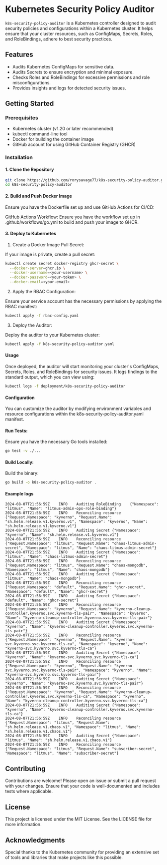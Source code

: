 # Kubernetes Security Policy Auditor


`k8s-security-policy-auditor` is a Kubernetes controller designed to audit security policies and configurations within a Kubernetes cluster. It helps ensure that your cluster resources, such as ConfigMaps, Secrets, Roles, and RoleBindings, adhere to best security practices.

## Features

- Audits Kubernetes ConfigMaps for sensitive data.
- Audits Secrets to ensure encryption and minimal exposure.
- Checks Roles and RoleBindings for excessive permissions and role misconfigurations.
- Provides insights and logs for detected security issues.

## Getting Started

### Prerequisites

- Kubernetes cluster (v1.20 or later recommended)
- kubectl command-line tool
- Docker for building the container image
- GitHub account for using GitHub Container Registry (GHCR)

### Installation

#### 1. Clone the Repository

```bash
git clone https://github.com/rorysavage77/k8s-security-policy-auditor.git
cd k8s-security-policy-auditor
```

#### 2. Build and Push Docker Image

Ensure you have the Dockerfile set up and use GitHub Actions for CI/CD:

GitHub Actions Workflow: Ensure you have the workflow set up in .github/workflows/go.yml to build and push your image to GHCR.

#### 3. Deploy to Kubernetes

1. Create a Docker Image Pull Secret:

If your image is private, create a pull secret:
```bash
kubectl create secret docker-registry ghcr-secret \
  --docker-server=ghcr.io \
  --docker-username=<your-username> \
  --docker-password=<your-token> \
  --docker-email=<your-email>
```
2. Apply the RBAC Configuration:

Ensure your service account has the necessary permissions by applying the RBAC manifest:
```bash
kubectl apply -f rbac-config.yaml
```

3. Deploy the Auditor:

Deploy the auditor to your Kubernetes cluster:

```bash
kubectl apply -f k8s-security-policy-auditor.yaml
``````

#### Usage
Once deployed, the auditor will start monitoring your cluster's ConfigMaps, Secrets, Roles, and RoleBindings for security issues. It logs findings to the standard output, which you can view using:

```bash
kubectl logs -f deployment/k8s-security-policy-auditor
```

#### Configuration
You can customize the auditor by modifying environment variables and resource configurations within the k8s-security-policy-auditor.yaml manifest.

#### Run Tests:

Ensure you have the necessary Go tools installed:

```bash
go test -v ./...
```


#### Build Locally:

Build the binary:

```bash
go build -o k8s-security-policy-auditor .
``````

#### Example logs

```shell
2024-08-07T21:56:59Z	INFO	Auditing RoleBinding	{"Namespace": "litmus", "Name": "litmus-admin-ops-role-binding"}
2024-08-07T21:56:59Z	INFO	Reconciling resource	{"Request.Namespace": "kyverno", "Request.Name": "sh.helm.release.v1.kyverno.v1", "Namespace": "kyverno", "Name": "sh.helm.release.v1.kyverno.v1"}
2024-08-07T21:56:59Z	INFO	Auditing Secret	{"Namespace": "kyverno", "Name": "sh.helm.release.v1.kyverno.v1"}
2024-08-07T21:56:59Z	INFO	Reconciling resource	{"Request.Namespace": "litmus", "Request.Name": "chaos-litmus-admin-secret", "Namespace": "litmus", "Name": "chaos-litmus-admin-secret"}
2024-08-07T21:56:59Z	INFO	Auditing Secret	{"Namespace": "litmus", "Name": "chaos-litmus-admin-secret"}
2024-08-07T21:56:59Z	INFO	Reconciling resource	{"Request.Namespace": "litmus", "Request.Name": "chaos-mongodb", "Namespace": "litmus", "Name": "chaos-mongodb"}
2024-08-07T21:56:59Z	INFO	Auditing Secret	{"Namespace": "litmus", "Name": "chaos-mongodb"}
2024-08-07T21:56:59Z	INFO	Reconciling resource	{"Request.Namespace": "default", "Request.Name": "ghcr-secret", "Namespace": "default", "Name": "ghcr-secret"}
2024-08-07T21:56:59Z	INFO	Auditing Secret	{"Namespace": "default", "Name": "ghcr-secret"}
2024-08-07T21:56:59Z	INFO	Reconciling resource	{"Request.Namespace": "kyverno", "Request.Name": "kyverno-cleanup-controller.kyverno.svc.kyverno-tls-pair", "Namespace": "kyverno", "Name": "kyverno-cleanup-controller.kyverno.svc.kyverno-tls-pair"}
2024-08-07T21:56:59Z	INFO	Auditing Secret	{"Namespace": "kyverno", "Name": "kyverno-cleanup-controller.kyverno.svc.kyverno-tls-pair"}
2024-08-07T21:56:59Z	INFO	Reconciling resource	{"Request.Namespace": "kyverno", "Request.Name": "kyverno-svc.kyverno.svc.kyverno-tls-ca", "Namespace": "kyverno", "Name": "kyverno-svc.kyverno.svc.kyverno-tls-ca"}
2024-08-07T21:56:59Z	INFO	Auditing Secret	{"Namespace": "kyverno", "Name": "kyverno-svc.kyverno.svc.kyverno-tls-ca"}
2024-08-07T21:56:59Z	INFO	Reconciling resource	{"Request.Namespace": "kyverno", "Request.Name": "kyverno-svc.kyverno.svc.kyverno-tls-pair", "Namespace": "kyverno", "Name": "kyverno-svc.kyverno.svc.kyverno-tls-pair"}
2024-08-07T21:56:59Z	INFO	Auditing Secret	{"Namespace": "kyverno", "Name": "kyverno-svc.kyverno.svc.kyverno-tls-pair"}
2024-08-07T21:56:59Z	INFO	Reconciling resource	{"Request.Namespace": "kyverno", "Request.Name": "kyverno-cleanup-controller.kyverno.svc.kyverno-tls-ca", "Namespace": "kyverno", "Name": "kyverno-cleanup-controller.kyverno.svc.kyverno-tls-ca"}
2024-08-07T21:56:59Z	INFO	Auditing Secret	{"Namespace": "kyverno", "Name": "kyverno-cleanup-controller.kyverno.svc.kyverno-tls-ca"}
2024-08-07T21:56:59Z	INFO	Reconciling resource	{"Request.Namespace": "litmus", "Request.Name": "sh.helm.release.v1.chaos.v1", "Namespace": "litmus", "Name": "sh.helm.release.v1.chaos.v1"}
2024-08-07T21:56:59Z	INFO	Auditing Secret	{"Namespace": "litmus", "Name": "sh.helm.release.v1.chaos.v1"}
2024-08-07T21:56:59Z	INFO	Reconciling resource	{"Request.Namespace": "litmus", "Request.Name": "subscriber-secret", "Namespace": "litmus", "Name": "subscriber-secret"}
```


## Contributing
Contributions are welcome! Please open an issue or submit a pull request with your changes. Ensure that your code is well-documented and includes tests where applicable.

## License
This project is licensed under the MIT License. See the LICENSE file for more information.

## Acknowledgments
Special thanks to the Kubernetes community for providing an extensive set of tools and libraries that make projects like this possible.

